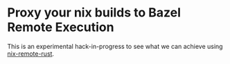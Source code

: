 # Proxy your nix builds to Bazel Remote Execution

This is an experimental hack-in-progress to see what we can achieve using
[nix-remote-rust](https://github.com/tweag/nix-remote-rust).
